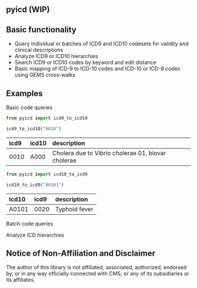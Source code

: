 ## pyicd (WIP)

## Basic functionality

- Query individual or batches of ICD9 and ICD10 codesets for validity and clinical descriptions
- Analyze ICD9 or ICD10 hierarchies 
- Search ICD9 or ICD10 codes by keyword and edit distance
- Basic mapping of ICD-9 to ICD-10 codes and ICD-10 or ICD-9 codes using GEMS cross-walks

## Examples
Basic code queries

```python
from pyicd import icd9_to_icd10

icd9_to_icd10("0010")
``` 
|icd9   |icd10  | description
|:------|:------|:----------------------------------------------------
|0010   |A000   | Cholera due to Vibrio cholerae 01, biovar cholerae

```python
from pyicd import icd10_to_icd9

icd10_to_icd9("A0101")
```

|icd10  |icd9  | description
|:------|:-----|:-------------------------------
|A0101  |0020  | Typhoid fever

Batch code queries <TO DO>

Analyze ICD hierarchies <TO DO>



## Notice of Non-Affiliation and Disclaimer 
The author of this library is not affiliated, associated, authorized, endorsed by, or in any way officially connected with CMS, or any of its subsidiaries or its affiliates.
